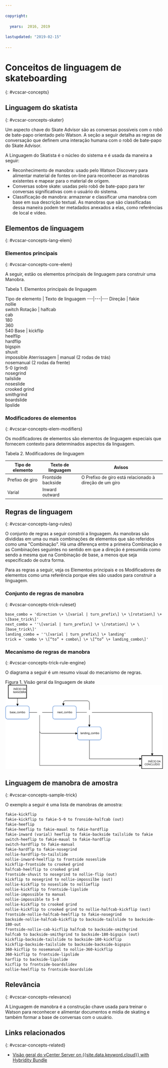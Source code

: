 ```yaml
---

copyright:

  years:  2016, 2019

lastupdated: "2019-02-15"

---
```


# Conceitos de linguagem de skateboarding
{: #vcscar-concepts}

## Linguagem do skatista
{: #vcscar-concepts-skater}

Um aspecto chave do Skate Advisor são as conversas possíveis com o robô de bate-papo orientado pelo Watson. A seção a seguir detalha as regras de conversação que definem uma interação humana com o robô de bate-papo do Skate Advisor.

A Linguagem do Skatista é o núcleo do sistema e é usada da maneira a seguir:
* Reconhecimento de manobra: usado pelo Watson Discovery para alimentar material de fontes on-line para reconhecer as manobras existentes e mapear para o material de origem.
* Conversas sobre skate: usadas pelo robô de bate-papo para ter conversas significativas com o usuário do sistema.
* Classificação de manobra: armazenar e classificar uma manobra com base em sua descrição textual. As manobras que são classificadas dessa maneira podem ter metadados anexados a elas, como referências de local e vídeo.

## Elementos de linguagem
{: #vcscar-concepts-lang-elem}

### Elementos principais
{: #vcscar-concepts-core-elem}

A seguir, estão os elementos principais de linguagem para construir uma Manobra.

Tabela 1. Elementos principais de linguagem

Tipo de elemento | Texto de linguagem
---|---|---
Direção | fakie<br>nollie<br>switch
Rotação | halfcab<br>cab<br>180<br>360<br>540
Base | kickflip<br>heelflip<br>hardflip<br>bigspin<br>shuvit<br>impossible
Aterrissagem | manual (2 rodas de trás)<br>nosemanual (2 rodas da frente)<br>5-0 (grind)<br>nosegrind<br>tailslide<br>noseslide<br>crooked grind<br>smithgrind<br>boardslide<br>lipslide<br>

### Modificadores de elementos
{: #vcscar-concepts-elem-modifiers}

Os modificadores de elementos são elementos de linguagem especiais que fornecem contexto para determinados aspectos da linguagem.

Tabela 2. Modificadores de linguagem

Tipo de elemento | Texto de linguagem |Avisos
---|---|---
Prefixo de giro | Frontside<br>backside | O Prefixo de giro está relacionado à direção de um giro
Varial | Inward<br>outward |

## Regras de linguagem
{: #vcscar-concepts-lang-rules}

O conjunto de regras a seguir constrói a linguagem. As manobras são divididas em uma ou mais combinações de elementos que são referidos como uma "Combinação". Há uma diferença entre a primeira Combinação e as Combinações seguintes no sentido em que a direção é presumida como sendo a mesma que na Combinação de base, a menos que seja especificado de outra forma.

Para as regras a seguir, veja os Elementos principais e os Modificadores de elementos como uma referência porque eles são usados para construir a linguagem.

### Conjunto de regras de manobra
{: #vcscar-concepts-trick-ruleset}

```
base_combo = 'direction \+ \[varial | turn_prefix\] \+ \[rotation\] \+ \[base_trick\]'
next_combo = ''\[varial | turn_prefix\] \+ \[rotation\] \+ \[base_trick\]'
landing_combo = ''\[varial | turn_prefix\] \+ landing'
trick = 'combo \+ \[“to” + combo\] \+ \[“to” \+ landing_combo\]'
```

### Mecanismo de regras de manobra
{: #vcscar-concepts-trick-rule-engine}

O diagrama a seguir é um resumo visual do mecanismo de regras.

Figura 1. Visão geral da linguagem de skate
![Visão geral da linguagem de skate](vcscar-skate-language.svg)

## Linguagem de manobra de amostra
{: #vcscar-concepts-sample-trick}

O exemplo a seguir é uma lista de manobras de amostra:

```
fakie-kickflip
fakie-kickflip to fakie-5-0 to fronside-halfcab (out)
fakie-heeflip
fakie-heeflip to fakie-maual to fakie-hardflip
fakie-inward (varial) heeflip to fakie-backside tailslide to fakie
switch-heeflip to fakie-maual to fakie-hardflip
switch-hardflip to fakie-manual
fakie-hardflp to fakie-nosegrind
nollie-hardflip-to-tailslide
nollie-inward-heelflip to frontside noseslide
kickflip-frontside to crooked grind
halfcab-heelflip to crooked grind
frontside-shuvit to nosegrind to nollie-flip (out)
kickflip to nosegrind to nollie-impossilbe (out)
nollie-kickflip to noseslide to nollieflip
nollie-kickflip to frontside-lipslide
nollie-impossible to manual
nollie-impossible to 5-0
nollie-kickflip to crooked grind
nollie-kickflip to crooked grind to nollie-halfcab-kickflip (out)
frontside-nollie-halfcab-heelflip to fakie-nosegrind
backside-nollie-halfcab-kickflip to backside-tailslide to backside-180-out
frontside-nollie-cab-kicflip halfcab to backside-smithgrind
halfcab to backside-smithgrind to backside-180-bigspin (out)
kickflip-backside-tailslide to backside-180-kickflip
kickflip-backside-tailslide to backside-backside-bigspin
360-kicflip to nosemanual to nollie-360-kickflip
360-kicflip to frontside-lipslide
harflip to backside-lipslide
kicflip to frontside-boardslidev
nollie-heelflip to frontside-boardslide
```

## Relevância
{: #vcscar-concepts-relevance}

A Linguagem de manobra é a construção chave usada para treinar o Watson para reconhecer e alimentar documentos e mídia de skating e também formar a base de conversas com o usuário.

## Links relacionados
{: #vcscar-concepts-related}

* [Visão geral do vCenter Server on {{site.data.keyword.cloud}} with Hybridity Bundle](/docs/services/vmwaresolutions/archiref/vcs?topic=vmware-solutions-vcs-hybridity-intro)  
